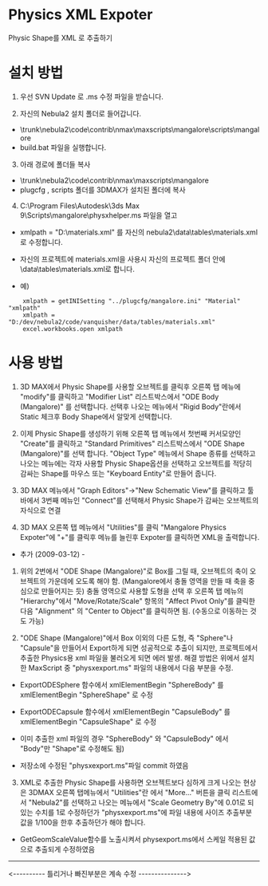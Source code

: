# Physics XML Expoter #
Physic Shape를 XML 로 추출하기

# 설치 방법 #
1. 우선 SVN Update 로 .ms 수정 파일을 받습니다.

2. 자신의 Nebula2 설치 폴더로 들어갑니다.
  * \trunk\nebula2\code\contrib\nmax\maxscripts\mangalore\scripts\mangalore
  * build.bat 파일을 실행합니다.

3. 아래 경로에 폴더들 복사
  * \trunk\nebula2\code\contrib\nmax\maxscripts\mangalore
  * plugcfg , scripts 폴더를  3DMAX가 설치된 폴더에 복사
4. C:\Program Files\Autodesk\3ds Max 9\Scripts\mangalore\physxhelper.ms 파일을 열고
  * xmlpath = "D:\materials.xml" 를 자신의 nebula2\data\tables\materials.xml 로 수정합니다.
  * 자신의 프로젝트에 materials.xml을 사용시 자신의 프로젝트 폴더 안에 \data\tables\materials.xml로 합니다.

  * 예)
```
    xmlpath = getINISetting "../plugcfg/mangalore.ini" "Material" "xmlpath"
    xmlpath = "D:/dev/nebula2/code/vanquisher/data/tables/materials.xml"
    excel.workbooks.open xmlpath
```

# 사용 방법 #

1. 3D MAX에서 Physic Shape를 사용할 오브젝트를 클릭후 오른쪽 탭 메뉴에 "modify"를 클릭하고
"Modifier List" 리스트박스에서 "ODE Body (Mangalore)" 를 선택합니다.
선택후 나오는 메뉴에서 "Rigid Body"란에서 Static 체크후 Body Shape에서 알맞게 선택합니다.

2. 이제 Physic Shape를 생성하기 위해 오른쪽 탭 메뉴에서 첫번째 커서모양인 "Create"를 클릭하고
"Standard Primitives" 리스트박스에서 "ODE Shape (Mangalore)"를 선택 합니다.
"Object Type" 메뉴에서 Shape 종류를 선택하고 나오는 메뉴에는 각자  사용할 Physic Shape옵션을
선택하고 오브젝트를 적당히 감싸는 Shape를 마우스 또는 "Keyboard Entity"로 만들어 줍니다.

3. 3D MAX 메뉴에서 "Graph Editors"->"New Schematic View"를 클릭하고
툴바에서 3번째 메뉴인 "Connect"를 선택해서  Physic Shape가 감싸는 오브젝트의 자식으로 연결

4. 3D MAX 오른쪽 탭 메뉴에서 "Utilities"를 클릭 "Mangalore Physics Expoter"에 "+"를 클릭후
메뉴를 늘린후 Expoter를 클릭하면 XML을 출력합니다.

- 추가 (2009-03-12) -

1. 위의 2번에서 "ODE Shape (Mangalore)"로 Box를 그릴 때, 오브젝트의 축이 오브젝트의 가운데에 오도록 해야 함. (Mangalore에서 충돌 영역을 만들 때 축을 중심으로 만들어지는 듯)
충돌 영역으로 사용할 도형을 선택 후 오른쪽 탭 메뉴의 "Hierarchy"에서 "Move/Rotate/Scale" 항목의 "Affect Pivot Only"를 클릭한 다음 "Alignment" 의 "Center to Object"를 클릭하면 됨. (수동으로 이동하는 것도 가능)

2. "ODE Shape (Mangalore)"에서 Box 이외의 다른 도형, 즉 "Sphere"나 "Capsule"을 만들어서 Export하게 되면 성공적으로 추출이 되지만, 프로젝트에서 추출한 Physics용 xml 파일을 불러오게 되면 에러 발생. 해결 방법은 위에서 설치한 MaxScript 중 "physxexport.ms" 파일의 내용에서 다음 부분을 수정.

  * ExportODESphere 함수에서 xmlElementBegin "SphereBody" 를 xmlElementBegin "SphereShape" 로 수정
  * ExportODECapsule 함수에서 xmlElementBegin "CapsuleBody" 를 xmlElementBegin "CapsuleShape" 로 수정
  * 이미 추출한 xml 파일의 경우 "SphereBody" 와 "CapsuleBody" 에서 "Body"만 "Shape"로 수정해도 됨)

  * 저장소에 수정된 "physxexport.ms"파일 commit 하였음

3. XML로 추출한 Physic Shape를 사용하면 오브젝트보다 심하게 크게 나오는 현상은 3DMAX 오른쪽 탭메뉴에서 "Utilities"란 에서 "More..." 버튼을 클릭 리스트에서 "Nebula2"를 선택하고 나오는 메뉴에서 "Scale Geometry By"에 0.01로 되있는 수치를 1로 수정하던가 "physxexport.ms"에 파일 내용에 사이즈 추출부분 값을 1/100을 한후 추출하던가 해야 합니다.

  * GetGeomScaleValue함수를 노출시켜서 physexport.ms에서 스케일 적용된 값으로 추출되게 수정하였음


---

<---------- 틀리거나 빠진부분은 계속 수정 --------------->






